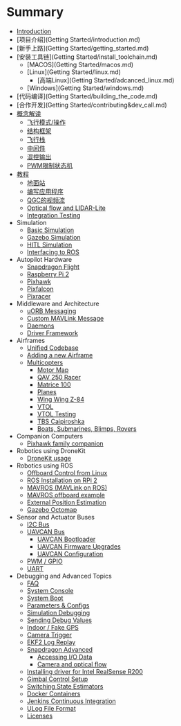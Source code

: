 # Summary

* [Introduction](README.md)
* [项目介绍](Getting Started/introduction.md)
* [新手上路](Getting Started/getting_started.md)
* [安装工具链](Getting Started/install_toolchain.md)
   * [MACOS](Getting Started/macos.md)
   * [Linux](Getting Started/linux.md)
       * [高端Linux](Getting Started/adcanced_linux.md)
   * [Windows](Getting Started/windows.md)
* [代码编译](Getting Started/building_the_code.md)
* [合作开发](Getting Started/contributing&dev_call.md)
* [概念解读](Concepts/concepts.md)
   * [飞行模式/操作](Concepts/flight_modes_&_opeartion.md)
   * [结构框架](Concepts/architctural_overview.md)
   * [飞行栈](Concepts/flight_stack.md)
   * [中间件](Concepts/middleware.md)
   * [混控输出](Concepts/mixingand_actuators.md)
   * [PWM限制状态机](Concepts/pwm_limit_state_machine.md)
* [教程](Tutorial/tutorials.md)
   * [地面站](Tutorial/ground_control_stationmd.md)
   * [编写应用程序](Tutorial/writing_an_applicationmd.md)
   * [QGC的视频流](advanced-videostreaming-qgc.md)
   * [Optical flow and LIDAR-Lite](flow_lidar_inav_setup.md)
   * [Integration Testing](tutorial-integration-testing.md)
* Simulation
   * [Basic Simulation](simulation-sitl.md)
   * [Gazebo Simulation](simulation-gazebo.md)
   * [HITL Simulation](simulation-hitl.md)
   * [Interfacing to ROS](simulation-ros-interface.md)
* Autopilot Hardware
   * [Snapdragon Flight](hardware-snapdragon.md)
   * [Raspberry Pi 2](hardware-pi2.md)
   * [Pixhawk](hardware-pixhawk.md)
   * [Pixfalcon](hardware-pixfalcon.md)
   * [Pixracer](hardware-pixracer.md)
* Middleware and Architecture
   * [uORB Messaging](advanced-uorb.md)
   * [Custom MAVLink Message](custom-mavlink-message.md)
   * [Daemons](architecture-daemon.md)
   * [Driver Framework](advanced-drivers.md)
* Airframes
   * [Unified Codebase](airframes-architecture.md)
   * [Adding a new Airframe](airframes-adding-a-new-frame.md)
   * [Multicopters](airframes-multicopter.md)
       * [Motor Map](airframes-motor-map.md)
       * [QAV 250 Racer](airframes-multicopter-qav250.md)
       * [Matrice 100](airframes-multicopter-matrice100.md)
       * [Planes](airframes-plane.md)
       * [Wing Wing Z-84](airframes-plane-wing-z-84.md)
       * [VTOL](airframes-vtol.md)
       * [VTOL Testing](airframes-vtol-testing.md)
       * [TBS Caipiroshka](airframes-vtol-caipiroshka.md)
       * [Boats, Submarines, Blimps, Rovers](airframes-experimental.md)
* Companion Computers
   * [Pixhawk family companion](pixhawk-companion-computer.md)
* Robotics using DroneKit
   * [DroneKit usage](dronekit-example.md)
* Robotics using ROS
   * [Offboard Control from Linux](offboard-control.md)
   * [ROS Installation on RPi 2](ros-raspberrypi-installation.md)
   * [MAVROS (MAVLink on ROS)](ros-mavros-installation.md)
   * [MAVROS offboard example](ros-mavros-offboard.md)
   * [External Position Estimation](external-position.md)
   * [Gazebo Octomap](simulation-gazebo-octomap.md)
* Sensor and Actuator Buses
   * [I2C Bus](i2c-intro.md)
   * [UAVCAN Bus](uavcan-intro.md)
       * [UAVCAN Bootloader](uavcan-bootloader-installation.md)
       * [UAVCAN Firmware Upgrades](uavcan-node-firmware.md)
       * [UAVCAN Configuration](uavcan-node-enumeration.md)
   * [PWM / GPIO](pwm-gpio-intro.md)
   * [UART](uart-intro.md)
* Debugging and Advanced Topics
   * [FAQ](advanced-faq.md)
   * [System Console](advanced-system-console.md)
   * [System Boot](advanced-system-startup.md)
   * [Parameters & Configs](advanced-configurations.md)
   * [Simulation Debugging](simulation-debugging.md)
   * [Sending Debug Values](advanced-debug-values.md)
   * [Indoor / Fake GPS](advanced-fake-gps.md)
   * [Camera Trigger](advanced-camera-trigger.md)
   * [EKF2 Log Replay](ekf2_log_replay.md)
   * [Snapdragon Advanced](advanced-snapdragon.md)
       * [Accessing I/O Data](advanced-accessing-io-data.md)
       * [Camera and optical flow](advanced-snapdragon_camera.md)
   * [Installing driver for Intel RealSense R200](advanced-realsense_intel.md)
   * [Gimbal Control Setup](advanced-gimbal-control.md)
   * [Switching State Estimators](advanced-switching_state_estimators.md)
   * [Docker Containers](advanced-docker.md)
   * [Jenkins Continuous Integration](advanced-jenkins-ci.md)
   * [ULog File Format](advanced-ulog-file-format.md)
   * [Licenses](advanced-licenses.md)

